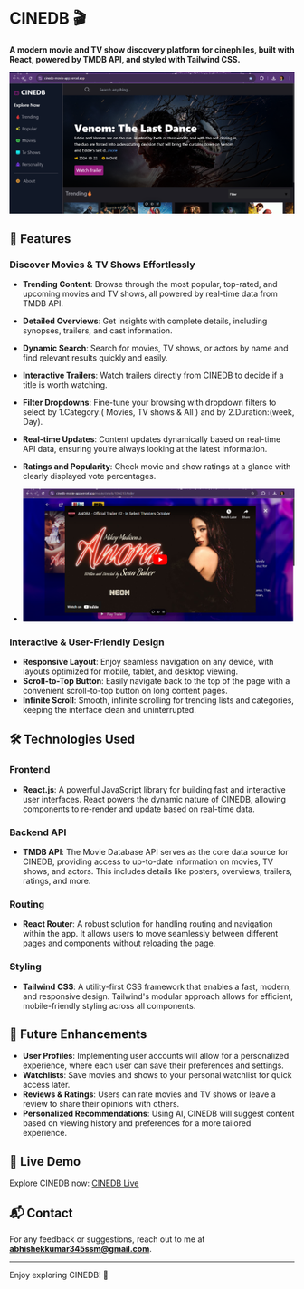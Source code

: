 # CINEDB 🎬

**A modern movie and TV show discovery platform for cinephiles, built with React, powered by TMDB API, and styled with Tailwind CSS.**

<img src="https://github.com/Abhishekkumar175/CINEDB-movieApp/blob/main/public/CINEDB-Ss_1.png" />


## 🌟 Features

### Discover Movies & TV Shows Effortlessly
- **Trending Content**: Browse through the most popular, top-rated, and upcoming movies and TV shows, all powered by real-time data from TMDB API.
- **Detailed Overviews**: Get insights with complete details, including synopses, trailers, and cast information.
- **Dynamic Search**: Search for movies, TV shows, or actors by name and find relevant results quickly and easily.
- **Interactive Trailers**: Watch trailers directly from CINEDB to decide if a title is worth watching.
- **Filter Dropdowns**: Fine-tune your browsing with dropdown filters to select by 1.Category:( Movies, TV shows & All ) and by 2.Duration:(week, Day).
- **Real-time Updates**: Content updates dynamically based on real-time API data, ensuring you’re always looking at the latest information.
- **Ratings and Popularity**: Check movie and show ratings at a glance with clearly displayed vote percentages.

- <img src="https://github.com/Abhishekkumar175/CINEDB-movieApp/blob/main/public/CINEDB-Ss_2.png" />

### Interactive & User-Friendly Design
- **Responsive Layout**: Enjoy seamless navigation on any device, with layouts optimized for mobile, tablet, and desktop viewing.
- **Scroll-to-Top Button**: Easily navigate back to the top of the page with a convenient scroll-to-top button on long content pages.
- **Infinite Scroll**: Smooth, infinite scrolling for trending lists and categories, keeping the interface clean and uninterrupted.

## 🛠️ Technologies Used

### Frontend
- **React.js**: A powerful JavaScript library for building fast and interactive user interfaces. React powers the dynamic nature of CINEDB, allowing components to re-render and update based on real-time data.
  
### Backend API
- **TMDB API**: The Movie Database API serves as the core data source for CINEDB, providing access to up-to-date information on movies, TV shows, and actors. This includes details like posters, overviews, trailers, ratings, and more.
  
### Routing
- **React Router**: A robust solution for handling routing and navigation within the app. It allows users to move seamlessly between different pages and components without reloading the page.
  
### Styling
- **Tailwind CSS**: A utility-first CSS framework that enables a fast, modern, and responsive design. Tailwind's modular approach allows for efficient, mobile-friendly styling across all components.

## 🚀 Future Enhancements
- **User Profiles**: Implementing user accounts will allow for a personalized experience, where each user can save their preferences and settings.
- **Watchlists**: Save movies and shows to your personal watchlist for quick access later.
- **Reviews & Ratings**: Users can rate movies and TV shows or leave a review to share their opinions with others.
- **Personalized Recommendations**: Using AI, CINEDB will suggest content based on viewing history and preferences for a more tailored experience.

## 🔗 Live Demo
Explore CINEDB now: [CINEDB Live](https://cinedb-movie-app.vercel.app/)

## 📬 Contact
For any feedback or suggestions, reach out to me at **abhishekkumar345ssm@gmail.com**.

---

Enjoy exploring CINEDB! 🎉

